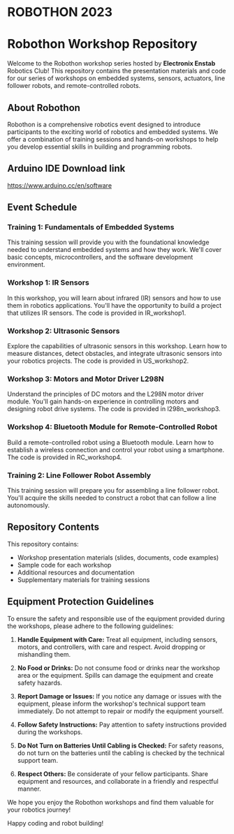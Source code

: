 # ROBOTHON 2023
# Robothon Workshop Repository

Welcome to the Robothon workshop series hosted by **Electronix Enstab** Robotics Club! This repository contains the presentation materials and code for our series of workshops on embedded systems, sensors, actuators, line follower robots, and remote-controlled robots.

## About Robothon

Robothon is a comprehensive robotics event designed to introduce participants to the exciting world of robotics and embedded systems. We offer a combination of training sessions and hands-on workshops to help you develop essential skills in building and programming robots.

## Arduino IDE Download link
https://www.arduino.cc/en/software

## Event Schedule

### Training 1: Fundamentals of Embedded Systems
This training session will provide you with the foundational knowledge needed to understand embedded systems and how they work. We'll cover basic concepts, microcontrollers, and the software development environment.

### Workshop 1: IR Sensors
In this workshop, you will learn about infrared (IR) sensors and how to use them in robotics applications. You'll have the opportunity to build a project that utilizes IR sensors. The code is provided in IR_workshop1.

### Workshop 2: Ultrasonic Sensors
Explore the capabilities of ultrasonic sensors in this workshop. Learn how to measure distances, detect obstacles, and integrate ultrasonic sensors into your robotics projects. The code is provided in US_workshop2.

### Workshop 3: Motors and Motor Driver L298N
Understand the principles of DC motors and the L298N motor driver module. You'll gain hands-on experience in controlling motors and designing robot drive systems. The code is provided in l298n_workshop3.

### Workshop 4: Bluetooth Module for Remote-Controlled Robot
Build a remote-controlled robot using a Bluetooth module. Learn how to establish a wireless connection and control your robot using a smartphone. The code is provided in RC_workshop4.

### Training 2: Line Follower Robot Assembly
This training session will prepare you for assembling a line follower robot. You'll acquire the skills needed to construct a robot that can follow a line autonomously.

## Repository Contents

This repository contains:

- Workshop presentation materials (slides, documents, code examples)
- Sample code for each workshop
- Additional resources and documentation
- Supplementary materials for training sessions

## Equipment Protection Guidelines

To ensure the safety and responsible use of the equipment provided during the workshops, please adhere to the following guidelines:

1. **Handle Equipment with Care:** Treat all equipment, including sensors, motors, and controllers, with care and respect. Avoid dropping or mishandling them.

2. **No Food or Drinks:** Do not consume food or drinks near the workshop area or the equipment. Spills can damage the equipment and create safety hazards.

3. **Report Damage or Issues:** If you notice any damage or issues with the equipment, please inform the workshop's technical support team immediately. Do not attempt to repair or modify the equipment yourself.

5. **Follow Safety Instructions:** Pay attention to safety instructions provided during the workshops.
   
6. **Do Not Turn on Batteries Until Cabling is Checked:** For safety reasons, do not turn on the batteries until the cabling is checked by the technical support team.

8. **Respect Others:** Be considerate of your fellow participants. Share equipment and resources, and collaborate in a friendly and respectful manner.


We hope you enjoy the Robothon workshops and find them valuable for your robotics journey!

Happy coding and robot building!

